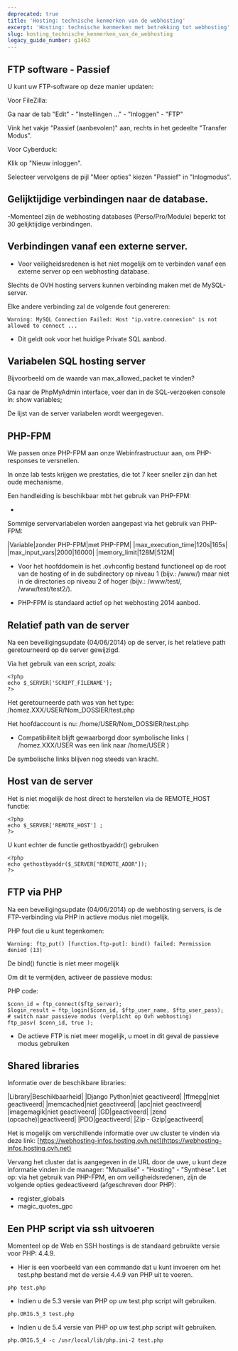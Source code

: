 ```yaml
---
deprecated: true
title: 'Hosting: technische kenmerken van de webhosting'
excerpt: 'Hosting: technische kenmerken met betrekking tot webhosting'
slug: hosting_technische_kenmerken_van_de_webhosting
legacy_guide_number: g1463
---
```



## FTP software - Passief
U kunt uw FTP-software op deze manier updaten:

Voor FileZilla:

Ga naar de tab "Edit" - "Instellingen ..." - "Inloggen"  - "FTP"

Vink het vakje "Passief (aanbevolen)" aan, rechts in het gedeelte "Transfer Modus".

Voor Cyberduck:

Klik op "Nieuw inloggen".

Selecteer vervolgens de pijl "Meer opties" kiezen "Passief" in "Inlogmodus".


## Gelijktijdige verbindingen naar de database.
-Momenteel zijn de webhosting databases (Perso/Pro/Module) beperkt tot 30 gelijktijdige verbindingen.


## Verbindingen vanaf een externe server.

- Voor veiligheidsredenen is het niet mogelijk om te verbinden vanaf een  externe server op een webhosting database.


Slechts de OVH hosting servers kunnen verbinding maken met de MySQL-server.

Elke andere verbinding zal de volgende fout genereren:


```
Warning: MySQL Connection Failed: Host "ip.votre.connexion" is not allowed to connect ...
```



- Dit geldt ook voor het huidige Private SQL aanbod.




## Variabelen SQL hosting server
Bijvoorbeeld om de waarde van max_allowed_packet te vinden?

Ga naar de PhpMyAdmin interface, voer dan in de SQL-verzoeken console in: show variables;

De lijst van de server variabelen wordt weergegeven.


## PHP-FPM
We passen onze PHP-FPM aan onze Webinfrastructuur aan, om PHP-responses te versnellen. 

In onze lab tests krijgen we prestaties, die tot 7 keer sneller zijn dan het oude mechanisme. 

Een handleiding is beschikbaar mbt het gebruik van PHP-FPM:


- []({legacy}1175)


Sommige servervariabelen worden aangepast via het gebruik van PHP-FPM:

|Variable|zonder PHP-FPM|met PHP-FPM|
|max_execution_time|120s|165s|
|max_input_vars|2000|16000|
|memory_limit|128M|512M|



- Voor het hoofddomein is het .ovhconfig bestand functioneel op de root van de hosting of in de subdirectory op niveau 1 (bijv.: /www/) maar niet in de directories op niveau 2 of hoger (bijv.: /www/test/, /www/test/test2/).

- PHP-FPM is standaard actief op het webhosting 2014 aanbod.




## Relatief path van de server
Na een beveiligingsupdate (04/06/2014) op de server, is het relatieve path geretourneerd op de server gewijzigd. 

Via het gebruik van een script, zoals: 


```
<?php
echo $_SERVER['SCRIPT_FILENAME'];
?>
```


Het geretourneerde path was van het type: /homez.XXX/USER/Nom_DOSSIER/test.php

Het hoofdaccount is nu: /home/USER/Nom_DOSSIER/test.php


- Compatibiliteit blijft gewaarborgd door symbolische links ( /homez.XXX/USER was een link naar /home/USER )


De symbolische links blijven nog steeds van kracht.


## Host van de server
Het is niet mogelijk de host direct te herstellen via de REMOTE_HOST functie:


```
<?php
echo $_SERVER['REMOTE_HOST'] ;
?>
```


U kunt echter de functie gethostbyaddr() gebruiken


```
<?php
echo gethostbyaddr($_SERVER["REMOTE_ADDR"]);
?>
```




## FTP via PHP
Na een beveiligingsupdate (04/06/2014) op de webhosting servers, is de FTP-verbinding via PHP in actieve modus niet mogelijk. 

PHP fout die u kunt tegenkomen:


```
Warning: ftp_put() [function.ftp-put]: bind() failed: Permission denied (13)
```


De bind() functie is niet meer mogelijk

Om dit te vermijden, activeer de passieve modus: 

PHP code:

```
$conn_id = ftp_connect($ftp_server);
$login_result = ftp_login($conn_id, $ftp_user_name, $ftp_user_pass);
# switch naar passieve modus (verplicht op Ovh webhosting)
ftp_pasv( $conn_id, true );
```



- De actieve FTP is niet meer mogelijk, u moet in dit geval de passieve modus gebruiken




## Shared libraries
Informatie over de beschikbare libraries:

|Library|Beschikbaarheid|
|Django Python|niet geactiveerd|
|ffmepg|niet geactiveerd|
|memcached|niet geactiveerd|
|apc|niet geactiveerd|
|imagemagik|niet geactiveerd|
|GD|geactiveerd|
|zend (opcache)|geactiveerd|
|PDO|geactiveerd|
|Zip - Gzip|geactiveerd|


Het is mogelijk om verschillende informatie over uw cluster te vinden via deze link: [https://webhosting-infos.hosting.ovh.net](https://webhosting-infos.hosting.ovh.net)

Vervang het cluster dat is aangegeven in de URL door de uwe, u kunt deze informatie vinden in de manager: "Mutualisé" - "Hosting" - "Synthèse".
Let op: via het gebruik van PHP-FPM, en om veiligheidsredenen, zijn de volgende opties gedeactiveerd  (afgeschreven door PHP):


- register_globals
- magic_quotes_gpc




## Een PHP script via ssh uitvoeren
Momenteel op de Web en SSH hostings is de standaard gebruikte versie voor PHP: 4.4.9.


- Hier is een voorbeeld van een commando dat u kunt invoeren om het test.php bestand met de versie 4.4.9 van PHP uit te voeren.


```
php test.php
```


- Indien u de 5.3 versie van PHP op uw test.php script wilt gebruiken.


```
php.ORIG.5_3 test.php
```


- Indien u de 5.4 versie van PHP op uw test.php script wilt gebruiken.


```
php.ORIG.5_4 -c /usr/local/lib/php.ini-2 test.php
```




